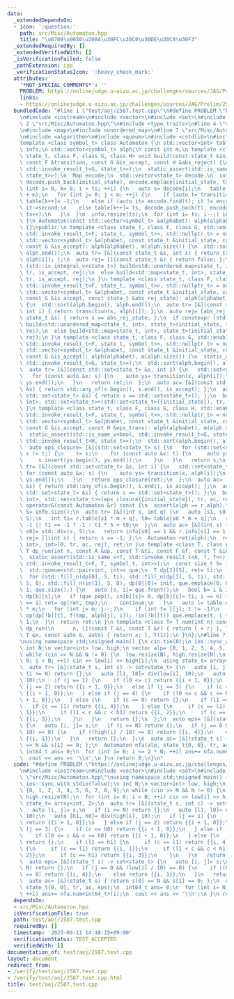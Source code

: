```yaml
---
data:
  _extendedDependsOn:
  - icon: ':question:'
    path: src/Misc/Automaton.hpp
    title: "\u6709\u9650\u30AA\u30FC\u30C8\u30DE\u30C8\u30F3"
  _extendedRequiredBy: []
  _extendedVerifiedWith: []
  _isVerificationFailed: false
  _pathExtension: cpp
  _verificationStatusIcon: ':heavy_check_mark:'
  attributes:
    '*NOT_SPECIAL_COMMENTS*': ''
    PROBLEM: https://onlinejudge.u-aizu.ac.jp/challenges/sources/JAG/Prelim/2587
    links:
    - https://onlinejudge.u-aizu.ac.jp/challenges/sources/JAG/Prelim/2587
  bundledCode: "#line 1 \"test/aoj/2587.test.cpp\"\n#define PROBLEM \"https://onlinejudge.u-aizu.ac.jp/challenges/sources/JAG/Prelim/2587\"\
    \n#include <iostream>\n#include <vector>\n#include <set>\n#include <array>\n#line\
    \ 2 \"src/Misc/Automaton.hpp\"\n#include <type_traits>\n#line 4 \"src/Misc/Automaton.hpp\"\
    \n#include <map>\n#include <unordered_map>\n#line 7 \"src/Misc/Automaton.hpp\"\
    \n#include <algorithm>\n#include <queue>\n#include <cstdlib>\n#include <cassert>\n\
    template <class symbol_t> class Automaton {\n std::vector<int> table;\n std::vector<int8_t>\
    \ info;\n std::vector<symbol_t> alph;\n const int m;\n template <class Map, class\
    \ state_t, class F, class G, class H> void build(const state_t &initial_state,\
    \ const F &transition, const G &is_accept, const H &abs_reject) {\n  static_assert(std::is_same_v<bool,\
    \ std::invoke_result_t<G, state_t>>);\n  static_assert(std::is_same_v<bool, std::invoke_result_t<H,\
    \ state_t>>);\n  Map encode;\n  std::vector<state_t> decode;\n  int ts= 0;\n \
    \ decode.push_back(initial_state), encode.emplace(initial_state, ts++);\n  for\
    \ (int i= 0, k= 0; i < ts; ++i) {\n   auto s= decode[i];\n   table.resize(table.size()\
    \ + m);\n   for (int j= 0; j < m; ++j) {\n    if (auto t= transition(s, j); abs_reject(t))\
    \ table[k++]= -1;\n    else if (auto it= encode.find(t); it != encode.end()) table[k++]=\
    \ it->second;\n    else table[k++]= ts, decode.push_back(t), encode.emplace(t,\
    \ ts++);\n   }\n  }\n  info.resize(ts);\n  for (int i= ts; i--;) info[i]= is_accept(decode[i]);\n\
    \ }\n Automaton(const std::vector<symbol_t> &alphabet): alph(alphabet), m(alph.size())\
    \ {}\npublic:\n template <class state_t, class F, class G, std::enable_if_t<std::is_same_v<state_t,\
    \ std::invoke_result_t<F, state_t, symbol_t>>, std::nullptr_t> = nullptr> Automaton(const\
    \ std::vector<symbol_t> &alphabet, const state_t &initial_state, const F &transition,\
    \ const G &is_accept): alph(alphabet), m(alph.size()) {\n  std::sort(alph.begin(),\
    \ alph.end());\n  auto tr= [&](const state_t &s, int i) { return transition(s,\
    \ alph[i]); };\n  auto rej= [](const state_t &) { return false; };\n  if constexpr\
    \ (std::is_integral_v<state_t>) build<std::unordered_map<state_t, int>, state_t>(initial_state,\
    \ tr, is_accept, rej);\n  else build<std::map<state_t, int>, state_t>(initial_state,\
    \ tr, is_accept, rej);\n }\n template <class state_t, class F, class G, std::enable_if_t<std::is_same_v<state_t,\
    \ std::invoke_result_t<F, state_t, symbol_t>>, std::nullptr_t> = nullptr> Automaton(const\
    \ std::vector<symbol_t> &alphabet, const state_t &initial_state, const F &transition,\
    \ const G &is_accept, const state_t &abs_rej_state): alph(alphabet), m(alph.size())\
    \ {\n  std::sort(alph.begin(), alph.end());\n  auto tr= [&](const state_t &s,\
    \ int i) { return transition(s, alph[i]); };\n  auto rej= [abs_rej_state](const\
    \ state_t &s) { return s == abs_rej_state; };\n  if constexpr (std::is_integral_v<state_t>)\
    \ build<std::unordered_map<state_t, int>, state_t>(initial_state, tr, is_accept,\
    \ rej);\n  else build<std::map<state_t, int>, state_t>(initial_state, tr, is_accept,\
    \ rej);\n }\n template <class state_t, class F, class G, std::enable_if_t<std::is_same_v<std::set<state_t>,\
    \ std::invoke_result_t<F, state_t, symbol_t>>, std::nullptr_t> = nullptr> Automaton(const\
    \ std::vector<symbol_t> &alphabet, const state_t &initial_state, const F &transition,\
    \ const G &is_accept): alph(alphabet), m(alph.size()) {\n  static_assert(std::is_same_v<bool,\
    \ std::invoke_result_t<G, state_t>>);\n  std::sort(alph.begin(), alph.end());\n\
    \  auto tr= [&](const std::set<state_t> &s, int i) {\n   std::set<state_t> ret;\n\
    \   for (const auto &x: s) {\n    auto ys= transition(x, alph[i]);\n    ret.insert(ys.begin(),\
    \ ys.end());\n   }\n   return ret;\n  };\n  auto ac= [&](const std::set<state_t>\
    \ &s) { return std::any_of(s.begin(), s.end(), is_accept); };\n  auto rej= [](const\
    \ std::set<state_t> &s) { return s == std::set<state_t>(); };\n  build<std::map<std::set<state_t>,\
    \ int>, std::set<state_t>>(std::set<state_t>({initial_state}), tr, ac, rej);\n\
    \ }\n template <class state_t, class F, class G, class H, std::enable_if_t<std::is_same_v<std::set<state_t>,\
    \ std::invoke_result_t<F, state_t, symbol_t>>, std::nullptr_t> = nullptr> Automaton(const\
    \ std::vector<symbol_t> &alphabet, const state_t &initial_state, const F &transition,\
    \ const G &is_accept, const H &eps_trans): alph(alphabet), m(alph.size()) {\n\
    \  static_assert(std::is_same_v<bool, std::invoke_result_t<G, state_t>>);\n  static_assert(std::is_same_v<std::set<state_t>,\
    \ std::invoke_result_t<H, state_t>>);\n  std::sort(alph.begin(), alph.end());\n\
    \  auto eps_closure= [&](std::set<state_t> s) {\n   for (std::set<state_t> t;\
    \ s != t;) {\n    t= s;\n    for (const auto &x: t) {\n     auto ys= eps_trans(x);\n\
    \     s.insert(ys.begin(), ys.end());\n    }\n   }\n   return s;\n  };\n  auto\
    \ tr= [&](const std::set<state_t> &s, int i) {\n   std::set<state_t> ret;\n  \
    \ for (const auto &x: s) {\n    auto ys= transition(x, alph[i]);\n    ret.insert(ys.begin(),\
    \ ys.end());\n   }\n   return eps_closure(ret);\n  };\n  auto ac= [&](const std::set<state_t>\
    \ &s) { return std::any_of(s.begin(), s.end(), is_accept); };\n  auto rej= [](const\
    \ std::set<state_t> &s) { return s == std::set<state_t>(); };\n  build<std::map<std::set<state_t>,\
    \ int>, std::set<state_t>>(eps_closure({initial_state}), tr, ac, rej);\n }\n Automaton\
    \ operator&(const Automaton &r) const {\n  assert(alph == r.alph);\n  const int\
    \ S= info.size();\n  auto tr= [&](int s, int q) {\n   auto [s1, s0]= std::div(s,\
    \ S);\n   int t1= r.table[s1 * m + q], t0= table[s0 * m + q];\n   return t0 ==\
    \ -1 || t1 == -1 ? -1 : t1 * S + t0;\n  };\n  auto ac= [&](int s) {\n   auto [s1,\
    \ s0]= std::div(s, S);\n   return info[s0] == 1 && r.info[s1] == 1;\n  };\n  auto\
    \ rej= [](int s) { return s == -1; };\n  Automaton ret(alph);\n  return ret.build<std::unordered_map<int,\
    \ int>, int>(0, tr, ac, rej), ret;\n }\n template <class T, class A, class F>\
    \ T dp_run(int n, const A &op, const T &ti, const F &f, const T &init) const {\n\
    \  static_assert(std::is_same_v<T, std::invoke_result_t<A, T, T>>);\n  static_assert(std::is_same_v<T,\
    \ std::invoke_result_t<F, T, symbol_t, int>>);\n  const size_t S= info.size();\n\
    \  std::queue<std::pair<int, int>> que;\n  T dp[2][S], ret= ti;\n  bool in[2][S];\n\
    \  for (std::fill_n(dp[0], S, ti), std::fill_n(dp[1], S, ti), std::fill_n(in[0],\
    \ S, 0), std::fill_n(in[1], S, 0), dp[0][0]= init, que.emplace(0, 0), in[0][0]=\
    \ 1; que.size();) {\n   auto [s, i]= que.front();\n   bool b= i & 1;\n   T tmp=\
    \ dp[b][s];\n   if (que.pop(), in[b][s]= 0, dp[b][s]= ti; i == n) {\n    if (info[s]\
    \ == 1) ret= op(ret, tmp);\n    continue;\n   }\n   auto l= table.cbegin() + s\
    \ * m;\n   for (int j= m; j--;)\n    if (int t= l[j]; t != -1)\n     if (dp[!b][t]=\
    \ op(dp[!b][t], f(tmp, alph[j], i)); !in[!b][t]) que.emplace(t, i + 1), in[!b][t]=\
    \ 1;\n  }\n  return ret;\n }\n template <class T> T num(int n) const {\n  return\
    \ dp_run(\n      n, [](const T &l, const T &r) { return l + r; }, T(), [](const\
    \ T &x, const auto &, auto) { return x; }, T(1));\n }\n};\n#line 7 \"test/aoj/2587.test.cpp\"\
    \nusing namespace std;\nsigned main() {\n cin.tie(0);\n ios::sync_with_stdio(false);\n\
    \ int N;\n vector<int> low, high;\n vector alp= {0, 1, 2, 3, 4, 5, 6, 7, 8, 9};\n\
    \ while (cin >> N && N != 0) {\n  low.resize(N), high.resize(N);\n  for (int i=\
    \ 0; i < N; ++i) cin >> low[i] >> high[i];\n  using state_t= array<int, 2>;\n\
    \  auto tr= [&](state_t s, int c) -> set<state_t> {\n   auto [i, j]= s;\n   if\
    \ (i >= N) return {};\n   auto [l1, l0]= div(low[i], 10);\n   auto [h1, h0]= div(high[i],\
    \ 10);\n   if (j == 1) {\n    if (l0 <= c) return {{i + 1, 0}};\n   } else if\
    \ (j == 2) return {{i + 1, 0}};\n   else if (j == 3) {\n    if (c <= h0) return\
    \ {{i + 1, 0}};\n   } else if (j == 4) {\n    if (l0 <= c && c <= h0) return {{i\
    \ + 1, 0}};\n   } else {\n    if (c == 0) return {};\n    if (l1 == h1) {\n  \
    \   if (c == l1) return {{i, 4}};\n    } else {\n     if (c == l1) return {{i,\
    \ 1}};\n     if (l1 < c && c < h1) return {{i, 2}};\n     if (c == h1) return\
    \ {{i, 3}};\n    }\n   }\n   return {};\n  };\n  auto eps= [&](state_t s) -> set<state_t>\
    \ {\n   auto [i, j]= s;\n   if (i >= N) return {};\n   if (j == 0 && (low[i] /\
    \ 10) == 0) {\n    if ((high[i] / 10) == 0) return {{i, 4}};\n    else return\
    \ {{i, 1}};\n   }\n   return {};\n  };\n  auto ac= [&](state_t s) { return s[0]\
    \ == N && s[1] == 0; };\n  Automaton nfa(alp, state_t{0, 0}, tr, ac, eps);\n \
    \ int64_t ans= 0;\n  for (int i= N; i <= 2 * N; ++i) ans+= nfa.num<int64_t>(i);\n\
    \  cout << ans << '\\n';\n }\n return 0;\n}\n"
  code: "#define PROBLEM \"https://onlinejudge.u-aizu.ac.jp/challenges/sources/JAG/Prelim/2587\"\
    \n#include <iostream>\n#include <vector>\n#include <set>\n#include <array>\n#include\
    \ \"src/Misc/Automaton.hpp\"\nusing namespace std;\nsigned main() {\n cin.tie(0);\n\
    \ ios::sync_with_stdio(false);\n int N;\n vector<int> low, high;\n vector alp=\
    \ {0, 1, 2, 3, 4, 5, 6, 7, 8, 9};\n while (cin >> N && N != 0) {\n  low.resize(N),\
    \ high.resize(N);\n  for (int i= 0; i < N; ++i) cin >> low[i] >> high[i];\n  using\
    \ state_t= array<int, 2>;\n  auto tr= [&](state_t s, int c) -> set<state_t> {\n\
    \   auto [i, j]= s;\n   if (i >= N) return {};\n   auto [l1, l0]= div(low[i],\
    \ 10);\n   auto [h1, h0]= div(high[i], 10);\n   if (j == 1) {\n    if (l0 <= c)\
    \ return {{i + 1, 0}};\n   } else if (j == 2) return {{i + 1, 0}};\n   else if\
    \ (j == 3) {\n    if (c <= h0) return {{i + 1, 0}};\n   } else if (j == 4) {\n\
    \    if (l0 <= c && c <= h0) return {{i + 1, 0}};\n   } else {\n    if (c == 0)\
    \ return {};\n    if (l1 == h1) {\n     if (c == l1) return {{i, 4}};\n    } else\
    \ {\n     if (c == l1) return {{i, 1}};\n     if (l1 < c && c < h1) return {{i,\
    \ 2}};\n     if (c == h1) return {{i, 3}};\n    }\n   }\n   return {};\n  };\n\
    \  auto eps= [&](state_t s) -> set<state_t> {\n   auto [i, j]= s;\n   if (i >=\
    \ N) return {};\n   if (j == 0 && (low[i] / 10) == 0) {\n    if ((high[i] / 10)\
    \ == 0) return {{i, 4}};\n    else return {{i, 1}};\n   }\n   return {};\n  };\n\
    \  auto ac= [&](state_t s) { return s[0] == N && s[1] == 0; };\n  Automaton nfa(alp,\
    \ state_t{0, 0}, tr, ac, eps);\n  int64_t ans= 0;\n  for (int i= N; i <= 2 * N;\
    \ ++i) ans+= nfa.num<int64_t>(i);\n  cout << ans << '\\n';\n }\n return 0;\n}"
  dependsOn:
  - src/Misc/Automaton.hpp
  isVerificationFile: true
  path: test/aoj/2587.test.cpp
  requiredBy: []
  timestamp: '2023-04-11 14:48:15+09:00'
  verificationStatus: TEST_ACCEPTED
  verifiedWith: []
documentation_of: test/aoj/2587.test.cpp
layout: document
redirect_from:
- /verify/test/aoj/2587.test.cpp
- /verify/test/aoj/2587.test.cpp.html
title: test/aoj/2587.test.cpp
---
```

